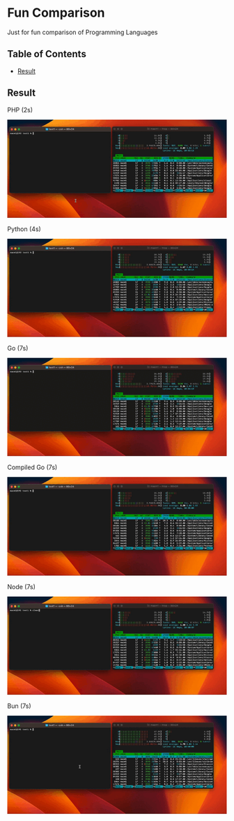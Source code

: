 # Fun Comparison

Just for fun comparison of Programming Languages

## Table of Contents

- [Result](#result)

## Result

PHP (2s)

![PHP](gifs/php.gif)

Python (4s)

![Python](gifs/python.gif)

Go (7s)

![Go](gifs/go.gif)

Compiled Go (7s)

![Compiled Go](gifs/compiled_go.gif)

Node (7s)

![Node](gifs/node.gif)

Bun (7s)

![Bun](gifs/bun.gif)
